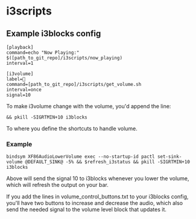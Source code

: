 # i3scripts

## Example i3blocks config

```
[playback]
command=echo "Now Playing:" $([path_to_git_repo]/i3scripts/now_playing)
interval=1

[i3volume]
label=  
command=[path_to_git_repo]/i3scripts/get_volume.sh
interval=once
signal=10
```

To make i3volume change with the volume, you'd append the line:
```
&& pkill -SIGRTMIN+10 i3blocks
```

To where you define the shortcuts to handle volume.

### Example

```bindsym XF86AudioLowerVolume exec --no-startup-id pactl set-sink-volume @DEFAULT_SINK@ -5% && $refresh_i3status && pkill -SIGRTMIN+10 i3blocks```

Above will send the signal 10 to i3blocks whenever you lower the volume, which will refresh the output on your bar.

If you add the lines in volume_control_buttons.txt to your i3blocks config, you'll have two buttons to increase and decrease the audio, which also send the needed signal to the volume level block that updates it.
